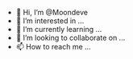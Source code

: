 - 👋 Hi, I’m @Moondeve
- 👀 I’m interested in ...
- 🌱 I’m currently learning ...
- 💞️ I’m looking to collaborate on ...
- 📫 How to reach me ...

<!---
Moondeve/Moondeve is a ✨ special ✨ repository because its `README.md` (this file) appears on your GitHub profile.
You can click the Preview link to take a look at your changes.
--->
